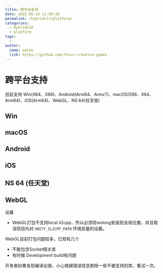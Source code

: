 ```yaml
---
title: 跨平台支持
date: 2022-05-25 11:50:18
permalink: /hybridclr/platform/
categories:
  - HybridCLR
  - platform
tags:
  - 
author: 
  name: walon
  link: https://github.com/focus-creative-games
---
```


# 跨平台支持

目前支持 Win(X64、X86)、Android(Arm64、Armv7)、macOS(X86、X64、Arm64)、iOS(Arm64)、WebGL、NS 64(任天堂)

## Win

## macOS

## Android

## iOS

## NS 64 (任天堂)

## WebGL

设置

- WebGL打包不支持local il2cpp，所以必须将wolong安装到全局位置，并且取消项目内对 `UNITY_IL2CPP_PATH` 环境变量的设置。

WebGL目前打包问题较多，已知有几个

- 不能包含Socket相关库
- 有时候 Development build有问题

开发者如果发现编译出错，小心根据错误信息剔除一些不被支持的库，重试一次。
